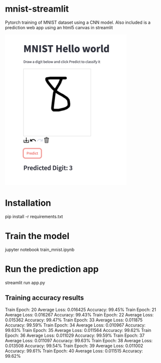 # mnist-streamlit
Pytorch training of MNIST dataset using a CNN model. Also included is a prediction web app using an html5 canvas in streamlit

<img src="https://github.com/jedt/mnist-streamlit/blob/main/eight.png" alt="eight" width="400"/>

# Installation
pip install -r requirements.txt

# Train the model
jupyter notebook train_mnist.ipynb

# Run the prediction app
streamlit run app.py


## Training accuracy results

Train Epoch: 20 	Average Loss: 0.016425	Accuracy: 99.45%
Train Epoch: 21 	Average Loss: 0.016267	Accuracy: 99.43%
Train Epoch: 22 	Average Loss: 0.015362	Accuracy: 99.47%
Train Epoch: 33 	Average Loss: 0.011875	Accuracy: 99.59%
Train Epoch: 34 	Average Loss: 0.010967	Accuracy: 99.63%
Train Epoch: 35 	Average Loss: 0.011564	Accuracy: 99.62%
Train Epoch: 36 	Average Loss: 0.011029	Accuracy: 99.59%
Train Epoch: 37 	Average Loss: 0.011097	Accuracy: 99.63%
Train Epoch: 38 	Average Loss: 0.013508	Accuracy: 99.54%
Train Epoch: 39 	Average Loss: 0.011002	Accuracy: 99.61%
Train Epoch: 40 	Average Loss: 0.011515	Accuracy: 99.62%
